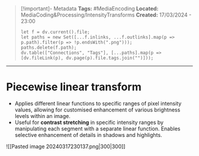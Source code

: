 > [!important]- Metadata
> **Tags:** #MediaEncoding 
> **Located:** MediaCoding&Processing/IntensityTransforms
> **Created:** 17/03/2024 - 23:00
> ```dataviewjs
> let f = dv.current().file;
> let paths = new Set([...f.inlinks, ...f.outlinks].map(p => p.path).filter(p => !p.endsWith(".png")));
> paths.delete(f.path);
> dv.table(["Connections", "Tags"], [...paths].map(p => [dv.fileLink(p), dv.page(p).file.tags.join("")]));
> ```

___
# Piecewise linear transform
- Applies different linear functions to specific ranges of pixel intensity values, allowing for customised enhancement of various brightness levels within an image.
- Useful for **contrast stretching** in specific intensity ranges by manipulating each segment with a separate linear function. Enables selective enhancement of details in  shadows and highlights.

![[Pasted image 20240317230137.png|300|300]]
